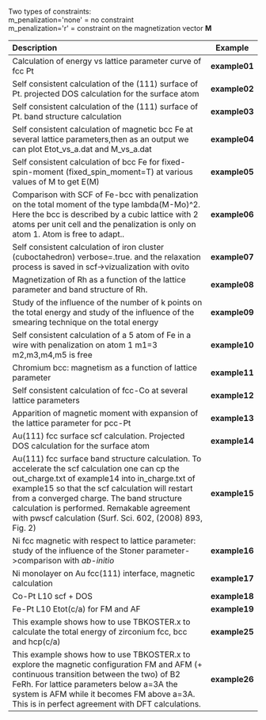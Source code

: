 Two types of constraints:\
m_penalization='none' = no constraint\
m_penalization='r' = constraint on the magnetization vector **M**

|Description|Example|
|:---|:---:|
|Calculation of energy vs lattice parameter curve of fcc Pt| **example01**|
|Self consistent calculation of the (111) surface of Pt. projected DOS calculation for the surface atom |**example02**|
|Self consistent calculation of the (111) surface of Pt. band structure calculation |**example03**|
|Self consistent calculation of magnetic bcc Fe at several lattice parameters,then as an output we can plot Etot_vs_a.dat and M_vs_a.dat|**example04**|
|Self consistent calculation of bcc Fe for fixed-spin-moment (fixed_spin_moment=T) at various values of M to get E(M)|**example05**|
|Comparison with SCF of Fe-bcc with penalization on the total moment of the type lambda(M-Mo)^2. Here the bcc is described by a cubic lattice with 2 atoms per unit cell and the penalization is only on atom 1. Atom is free to adapt.. |**example06**|
|Self consistent calculation of iron cluster (cuboctahedron) verbose=.true. and the relaxation process is saved in scf->vizualization with ovito | **example07**|
|Magnetization of Rh as a function of the lattice parameter and band structure of Rh.|**example08**|
|Study of the influence of the number of k points on the total energy and study of the influence of the smearing technique on the total energy|**example09**|
|Self consistent calculation of a 5 atom of Fe in a wire with penalization on atom 1 m1=3 m2,m3,m4,m5 is free|**example10**|
|Chromium bcc: magnetism as a function of lattice parameter|**example11**|
|Self consistent calculation of fcc-Co at several lattice parameters|**example12**|
|Apparition of magnetic moment with expansion of the lattice parameter for pcc-Pt|**example13**|
|Au(111) fcc surface scf calculation. Projected DOS calculation for the surface atom|**example14**|
|Au(111) fcc surface band structure calculation. To accelerate the scf calculation one can cp the out_charge.txt of example14 into in_charge.txt of example15 so that the scf calculation will restart from a converged charge. The band structure calculation is performed. Remakable agreement with pwscf calculation (Surf. Sci. 602, (2008) 893, Fig. 2)|**example15**|
|Ni fcc magnetic with respect to lattice parameter: study of the influence of the Stoner parameter->comparison with _ab-initio_|**example16**|
|Ni monolayer on Au fcc(111) interface, magnetic calculation|**example17**|
|Co-Pt L10 scf + DOS|**example18**|
|Fe-Pt L10 Etot(c/a) for FM and AF|**example19**|
|This example shows how to use TBKOSTER.x to calculate the total energy of zirconium fcc, bcc and hcp(c/a)|**example25**|
|This example shows how to use TBKOSTER.x to explore the magnetic configuration FM and AFM (+ continuous transition between the two) of B2 FeRh. For lattice parameters below a=3A the system is AFM while it becomes FM above a=3A. This is in perfect agreement with DFT calculations.|**example26**|